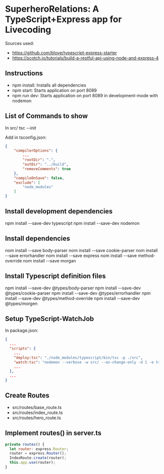 # SuperheroRelations: A TypeScript+Express app for Livecoding

Sources used:
- https://github.com/blove/typescript-express-starter
- https://scotch.io/tutorials/build-a-restful-api-using-node-and-express-4

## Instructions
- npm install: Installs all dependencies
- npm start: Starts application on port 8089
- npm run dev: Starts application on port 8089 in development-mode with nodemon

## List of Commands to show
In src/ tsc --init

Add in tsconfig.json:
```json
{
    "compilerOptions": {
        ...
        "rootDir": ".",
        "outDir": "../build",
        "removeComments": true
    },
    "compileOnSave": false,
    "exclude": [
        "node_modules"
    ]
}
```

## Install development dependencies
npm install --save-dev typescript
npm install --save-dev nodemon

## Install dependencies
nom install --save body-parser
nom install --save cookie-parser
nom install --save errorhandler
nom install --save express
nom install --save method-override
nom install --save morgan

## Install Typescript definition files
npm install --save-dev @types/body-parser
npm install --save-dev @types/cookie-parser
npm install --save-dev @types/errorhandler
npm install --save-dev @types/method-override
npm install --save-dev @types/morgen

## Setup TypeScript-WatchJob
In package.json:
```json
{
  ...
  "scripts": {
    ...
    "deploy:tsc": "./node_modules/typescript/bin/tsc -p ./src",
    "watch:tsc": "nodemon --verbose -w src/ --on-change-only -d 1 -e ts --exec \"npm run deploy:tsc\"",
    ...
  },
  ...
}
```

## Create Routes
- src/routes/base_route.ts
- src/routes/index_route.ts
- src/routes/hero_route.ts

## Implement routes() in server.ts
```javascript
private routes() {
  let router: express.Router;
  router = express.Router();
  IndexRoute.create(router);
  this.app.use(router);
}
```
